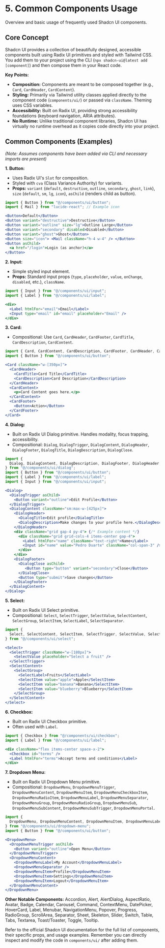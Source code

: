 # 5. Common Components Usage

Overview and basic usage of frequently used Shadcn UI components.

## Core Concept

Shadcn UI provides a collection of beautifully designed, accessible components built using Radix UI primitives and styled with Tailwind CSS. You add them to your project using the CLI (`npx shadcn-ui@latest add [component]`) and then compose them in your React code.

**Key Points:**

*   **Composition:** Components are meant to be composed together (e.g., `Card`, `CardHeader`, `CardContent`).
*   **Styling:** Primarily via Tailwind utility classes applied directly to the component code (`components/ui/`) or passed via `className`. Theming uses CSS variables.
*   **Accessibility:** Built on Radix UI, providing strong accessibility foundations (keyboard navigation, ARIA attributes).
*   **No Runtime:** Unlike traditional component libraries, Shadcn UI has virtually no runtime overhead as it copies code directly into your project.

## Common Components (Examples)

*(Note: Assumes components have been added via CLI and necessary imports are present)*

**1. Button:**

*   Uses Radix UI's `Slot` for composition.
*   Styled with `cva` (Class Variance Authority) for variants.
*   **Props:** `variant` (`default`, `destructive`, `outline`, `secondary`, `ghost`, `link`), `size` (`default`, `sm`, `lg`, `icon`), `asChild` (renders child as button).

```jsx
import { Button } from "@/components/ui/button";
import { Mail } from "lucide-react"; // Example icon

<Button>Default</Button>
<Button variant="destructive">Destructive</Button>
<Button variant="outline" size="lg">Outline Large</Button>
<Button variant="secondary" disabled>Disabled</Button>
<Button variant="ghost">Ghost</Button>
<Button size="icon"> <Mail className="h-4 w-4" /> </Button>
<Button asChild>
  <a href="/login">Login (as anchor)</a>
</Button>
```

**2. Input:**

*   Simple styled input element.
*   **Props:** Standard input props (`type`, `placeholder`, `value`, `onChange`, `disabled`, etc.), `className`.

```jsx
import { Input } from "@/components/ui/input";
import { Label } from "@/components/ui/label";

<div>
  <Label htmlFor="email">Email</Label>
  <Input type="email" id="email" placeholder="Email" />
</div>
```

**3. Card:**

*   Compositional: Use `Card`, `CardHeader`, `CardFooter`, `CardTitle`, `CardDescription`, `CardContent`.

```jsx
import { Card, CardContent, CardDescription, CardFooter, CardHeader, CardTitle } from "@/components/ui/card";
import { Button } from "@/components/ui/button";

<Card className="w-[350px]">
  <CardHeader>
    <CardTitle>Card Title</CardTitle>
    <CardDescription>Card Description</CardDescription>
  </CardHeader>
  <CardContent>
    <p>Card Content goes here.</p>
  </CardContent>
  <CardFooter>
    <Button>Action</Button>
  </CardFooter>
</Card>
```

**4. Dialog:**

*   Built on Radix UI Dialog primitive. Handles modality, focus trapping, accessibility.
*   Compositional: `Dialog`, `DialogTrigger`, `DialogContent`, `DialogHeader`, `DialogFooter`, `DialogTitle`, `DialogDescription`, `DialogClose`.

```jsx
import {
  Dialog, DialogContent, DialogDescription, DialogFooter, DialogHeader, DialogTitle, DialogTrigger, DialogClose
} from "@/components/ui/dialog";
import { Button } from "@/components/ui/button";
import { Label } from "@/components/ui/label";
import { Input } from "@/components/ui/input";

<Dialog>
  <DialogTrigger asChild>
    <Button variant="outline">Edit Profile</Button>
  </DialogTrigger>
  <DialogContent className="sm:max-w-[425px]">
    <DialogHeader>
      <DialogTitle>Edit profile</DialogTitle>
      <DialogDescription>Make changes to your profile here.</DialogDescription>
    </DialogHeader>
    <div className="grid gap-4 py-4"> {/* Example content */}
      <div className="grid grid-cols-4 items-center gap-4">
        <Label htmlFor="name" className="text-right">Name</Label>
        <Input id="name" value="Pedro Duarte" className="col-span-3" />
      </div>
    </div>
    <DialogFooter>
      <DialogClose asChild>
         <Button type="button" variant="secondary">Close</Button>
      </DialogClose>
      <Button type="submit">Save changes</Button>
    </DialogFooter>
  </DialogContent>
</Dialog>
```

**5. Select:**

*   Built on Radix UI Select primitive.
*   Compositional: `Select`, `SelectTrigger`, `SelectValue`, `SelectContent`, `SelectGroup`, `SelectItem`, `SelectLabel`, `SelectSeparator`.

```jsx
import {
  Select, SelectContent, SelectItem, SelectTrigger, SelectValue, SelectGroup, SelectLabel
} from "@/components/ui/select";

<Select>
  <SelectTrigger className="w-[180px]">
    <SelectValue placeholder="Select a fruit" />
  </SelectTrigger>
  <SelectContent>
    <SelectGroup>
      <SelectLabel>Fruits</SelectLabel>
      <SelectItem value="apple">Apple</SelectItem>
      <SelectItem value="banana">Banana</SelectItem>
      <SelectItem value="blueberry">Blueberry</SelectItem>
    </SelectGroup>
  </SelectContent>
</Select>
```

**6. Checkbox:**

*   Built on Radix UI Checkbox primitive.
*   Often used with `Label`.

```jsx
import { Checkbox } from "@/components/ui/checkbox";
import { Label } from "@/components/ui/label";

<div className="flex items-center space-x-2">
  <Checkbox id="terms" />
  <Label htmlFor="terms">Accept terms and conditions</Label>
</div>
```

**7. Dropdown Menu:**

*   Built on Radix UI Dropdown Menu primitive.
*   Compositional: `DropdownMenu`, `DropdownMenuTrigger`, `DropdownMenuContent`, `DropdownMenuItem`, `DropdownMenuCheckboxItem`, `DropdownMenuRadioItem`, `DropdownMenuLabel`, `DropdownMenuSeparator`, `DropdownMenuGroup`, `DropdownMenuRadioGroup`, `DropdownMenuSub`, `DropdownMenuSubContent`, `DropdownMenuSubTrigger`, `DropdownMenuPortal`.

```jsx
import {
  DropdownMenu, DropdownMenuContent, DropdownMenuItem, DropdownMenuLabel, DropdownMenuSeparator, DropdownMenuTrigger
} from "@/components/ui/dropdown-menu";
import { Button } from "@/components/ui/button";

<DropdownMenu>
  <DropdownMenuTrigger asChild>
    <Button variant="outline">Open Menu</Button>
  </DropdownMenuTrigger>
  <DropdownMenuContent>
    <DropdownMenuLabel>My Account</DropdownMenuLabel>
    <DropdownMenuSeparator />
    <DropdownMenuItem>Profile</DropdownMenuItem>
    <DropdownMenuItem>Settings</DropdownMenuItem>
    <DropdownMenuItem>Logout</DropdownMenuItem>
  </DropdownMenuContent>
</DropdownMenu>
```

**Other Notable Components:** Accordion, Alert, AlertDialog, AspectRatio, Avatar, Badge, Calendar, Carousel, Command, ContextMenu, DatePicker, HoverCard, Label, Menubar, NavigationMenu, Popover, Progress, RadioGroup, ScrollArea, Separator, Sheet, Skeleton, Slider, Switch, Table, Tabs, Textarea, Toast/Toaster, Toggle, Tooltip.

Refer to the official Shadcn UI documentation for the full list of components, their specific props, and usage examples. Remember you can directly inspect and modify the code in `components/ui/` after adding them.